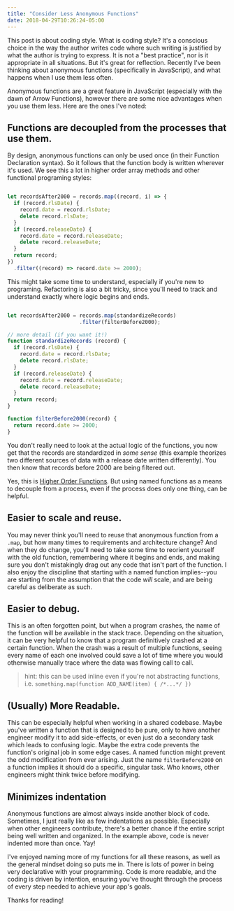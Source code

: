 ```yaml
---
title: "Consider Less Anonymous Functions"
date: 2018-04-29T10:26:24-05:00
---
```

This post is about coding style. What is coding style? It's a conscious choice in the way the author writes code where such writing is justified by what the author is trying to express. It is not a "best practice", nor is it appropriate in all situations. But it's great for reflection. Recently I've been thinking about anonymous functions (specifically in JavaScript), and what happens when I use them less often.

Anonymous functions are a great feature in JavaScript (especially with the dawn of Arrow Functions), however there are some nice advantages when you use them less. Here are the ones I've noted:

## Functions are decoupled from the processes that use them.

By design, anonymous functions can only be used once (in their Function Declaration syntax). So it follows that the function body is written wherever it's used. We see this a lot in higher order array methods and other functional programing styles:

```javascript

let recordsAfter2000 = records.map((record, i) => {
  if (record.rlsDate) {
    record.date = record.rlsDate;
    delete record.rlsDate;
  }
  if (record.releaseDate) {
    record.date = record.releaseDate;
    delete record.releaseDate;
  }
  return record;
})
  .filter((record) => record.date >= 2000);

```

This might take some time to understand, especially if you're new to programing. Refactoring is also a bit tricky, since you'll need to track and understand exactly where logic begins and ends.

```javascript

let recordsAfter2000 = records.map(standardizeRecords)
                       .filter(filterBefore2000);

// more detail (if you want it!)
function standardizeRecords (record) {
  if (record.rlsDate) {
    record.date = record.rlsDate;
    delete record.rlsDate;
  }
  if (record.releaseDate) {
    record.date = record.releaseDate;
    delete record.releaseDate;
  }
  return record;
}

function filterBefore2000(record) {
  return record.date >= 2000;
}
```

You don't really need to look at the actual logic of the functions, you now get that the records are standardized in _some sense_ (this example theorizes two different sources of data with a release date written differently). You then know that records before 2000 are being filtered out.

Yes, this is [Higher Order Functions](https://eloquentjavascript.net/05_higher_order.html). But using named functions as a means to decouple from a process, even if the process does only one thing, can be helpful. 

## Easier to scale and reuse.

You may never think you'll need to reuse that anonymous function from a `.map`, but how many times to requirements and architecture change? And when they do change, you'll need to take some time to reorient yourself with the old function, remembering where it begins and ends, and making sure you don't mistakingly drag out any code that isn't part of the function. I also enjoy the discipline that starting with a named function implies--you are starting from the assumption that the code _will_ scale, and are being careful as deliberate as such.

## Easier to debug.

This is an often forgotten point, but when a program crashes, the name of the function will be available in the stack trace. Depending on the situation, it can be very helpful to know that a program definitively crashed at a certain function. When the crash was a result of multiple functions, seeing every name of each one involved could save a lot of time where you would otherwise manually trace where the data was flowing call to call.

> hint: this can be used inline even if you're not abstracting functions, i.e. `something.map(function ADD_NAME(item) { /*...*/ })`

## (Usually) More Readable.

This can be especially helpful when working in a shared codebase. Maybe you've written a function that is designed to be pure, only to have another engineer modify it to add side-effects, or even just do a secondary task which leads to confusing logic. Maybe the extra code prevents the function's original job in some edge cases. A named function might prevent the odd modification from ever arising. Just the name `filterBefore2000` on a function implies it should do a specific, singular task. Who knows, other engineers might think twice before modifying.

## Minimizes indentation
Anonymous functions are almost always inside another block of code. Sometimes, I just really like as few indentations as possible. Especially when other engineers contribute, there's a better chance if the entire script being well written and organized. In the example above, code is never indented more than once. Yay!

I've enjoyed naming more of my functions for all these reasons, as well as the general mindset doing so puts me in. There is lots of power in being very declarative with your programming. Code is more readable, and the coding is driven by intention, ensuring you've thought through the process of every step needed to achieve your app's goals.

Thanks for reading!

